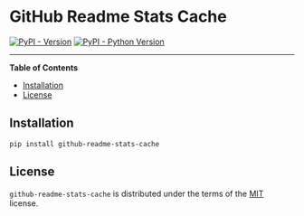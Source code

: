 # GitHub Readme Stats Cache

[![PyPI - Version](https://img.shields.io/pypi/v/github-readme-stats-cache.svg)](https://pypi.org/project/github-readme-stats-cache)
[![PyPI - Python Version](https://img.shields.io/pypi/pyversions/github-readme-stats-cache.svg)](https://pypi.org/project/github-readme-stats-cache)

-----

**Table of Contents**

- [Installation](#installation)
- [License](#license)

## Installation

```console
pip install github-readme-stats-cache
```

## License

`github-readme-stats-cache` is distributed under the terms of the [MIT](https://spdx.org/licenses/MIT.html) license.
